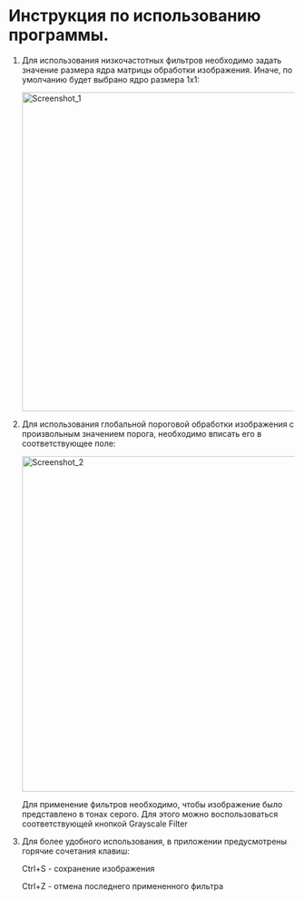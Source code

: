 # Инструкция по использованию программы.

1. Для использования низкочастотных фильтров необходимо задать значение размера ядра матрицы обработки изображения. Иначе, по умолчанию будет выбрано ядро размера 1x1:
    
    <img width="562" alt="Screenshot_1" src="https://github.com/user-attachments/assets/5a2e9ba5-d00a-474e-81f9-e19d7223398f">

    

1. Для использования глобальной пороговой обработки изображения с произвольным значением порога, необходимо вписать его в соответствующее поле:
    
    <img width="591" alt="Screenshot_2" src="https://github.com/user-attachments/assets/8e40d905-b614-44aa-a357-4492e9323014">

    
    Для применение фильтров необходимо, чтобы изображение было представлено в тонах серого. Для этого можно воспользоваться соответствующей кнопкой Grayscale Filter
    
2. Для более удобного использования, в приложении предусмотрены горячие сочетания клавиш: 
    
    Ctrl+S - сохранение изображения
    
    Ctrl+Z - отмена последнего примененного фильтра
